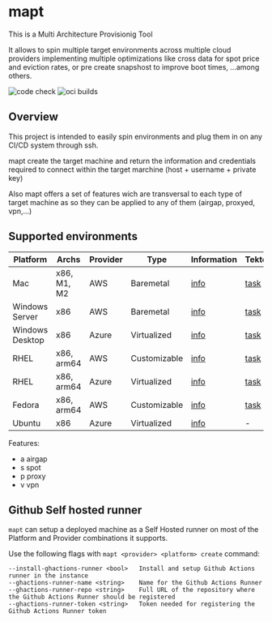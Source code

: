 # mapt

This is a Multi Architecture Provisionig Tool

It allows to spin multiple target environments across multiple cloud providers implementing multiple optimizations like cross data for spot price and eviction rates, or pre create snapshost to improve boot times, ...among others.

![code check](https://github.com/redhat-developer/mapt/actions/workflows/build-go.yaml/badge.svg)
![oci builds](https://github.com/redhat-developer/mapt/actions/workflows/build-oci.yaml/badge.svg)

## Overview

This project is intended to easily spin environments and plug them in on any CI/CD system through ssh. 

mapt create the target machine and return the information and credentials required to connect within the target marchine (host + username + private key)

Also mapt offers a set of features wich are transversal to each type of target machine as so they can be applied to any of them (airgap, proxyed, vpn,...)


## Supported environments

| Platform       | Archs         | Provider      | Type          | Information                  | Tekton                                       | Features |
| -------------- | ------------- | ------------- | ------------- | ---------------------------- | -------------------------------------------- | -------- |
| Mac            | x86, M1, M2   | AWS           | Baremetal     | [info](docs/aws/mac.md)      | [task](tkn/infra-aws-mac.yaml)               | a        | 
| Windows Server | x86           | AWS           | Baremetal     | [info](docs/aws/windows.md)  | [task](tkn/infra-aws-windows-server.yaml)    | a,s      |
| Windows Desktop| x86           | Azure         | Virtualized   | [info](docs/azure/windows.md)| [task](tkn/infra-azure-windows-desktop.yaml) | s        |
| RHEL           | x86, arm64    | AWS           | Customizable  | [info](docs/aws/rhel.md)     | [task](tkn/infra-aws-rhel.yaml)              | a,s      |
| RHEL           | x86, arm64    | Azure         | Virtualized   | [info](docs/azure/rhel.md)   | [task](tkn/infra-azure-rhel.yaml)            | s        |
| Fedora         | x86, arm64    | AWS           | Customizable  | [info](docs/aws/fedora.md)   | [task](tkn/infra-aws-fedora.yaml)            | a,s      |
| Ubuntu         | x86           | Azure         | Virtualized   | [info](docs/azure/ubuntu.md) | -                                            | s        |

Features:

* a airgap
* s spot
* p proxy
* v vpn

## Github Self hosted runner

`mapt` can setup a deployed machine as a Self Hosted runner on most of the Platform and Provider combinations
it supports.

Use the following flags with `mapt <provider> <platform> create` command:

```
--install-ghactions-runner <bool>   Install and setup Github Actions runner in the instance
--ghactions-runner-name <string>    Name for the Github Actions Runner
--ghactions-runner-repo <string>    Full URL of the repository where the Github Actions Runner should be registered
--ghactions-runner-token <string>   Token needed for registering the Github Actions Runner token
```


